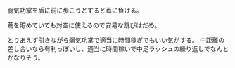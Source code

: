 弱気功掌を盾に前に歩こうとすると蔦に負ける。

蔦を貯めていても対空に使えるので安易な跳びはだめ。

とりあえず引きながら弱気功掌で適当に時間稼ぎでもいい気がする。
中距離の差し合いなら有利っぽいし、適当に時間稼いで中足ラッシュの繰り返しでなんとかなりそう。
